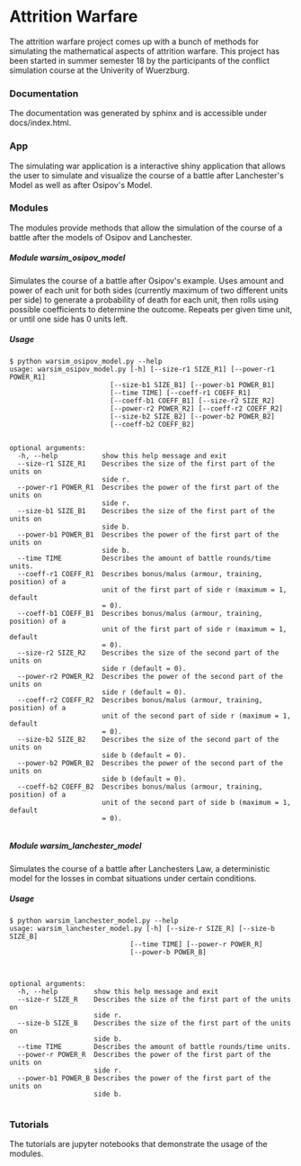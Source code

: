 # Attrition Warfare

The attrition warfare project comes up with a bunch of methods for simulating the mathematical 
aspects of attrition warfare. This project has been started in summer semester 18 by the participants 
of the conflict simulation course at the Univerity of Wuerzburg.

### Documentation

The documentation was generated by sphinx and is accessible under docs/index.html. 

### App

The simulating war application is a interactive shiny application that allows the user to simulate 
and visualize the course of a battle after Lanchester's Model as well as after Osipov's Model.

### Modules

The modules provide methods that allow the simulation of the course of a battle after the models of Osipov and Lanchester. 

##### Module warsim_osipov_model

Simulates the course of a battle after Osipov's example. Uses amount and power
of each unit for both sides (currently maximum of two different units per
side) to generate a probability of death for each unit, then rolls using
possible coefficients to determine the outcome. Repeats per given time unit,
or until one side has 0 units left.

##### Usage

```
$ python warsim_osipov_model.py --help
usage: warsim_osipov_model.py [-h] [--size-r1 SIZE_R1] [--power-r1 POWER_R1]
                         [--size-b1 SIZE_B1] [--power-b1 POWER_B1]
                         [--time TIME] [--coeff-r1 COEFF_R1]
                         [--coeff-b1 COEFF_B1] [--size-r2 SIZE_R2]
                         [--power-r2 POWER_R2] [--coeff-r2 COEFF_R2]
                         [--size-b2 SIZE_B2] [--power-b2 POWER_B2]
                         [--coeff-b2 COEFF_B2]


optional arguments:
  -h, --help           show this help message and exit
  --size-r1 SIZE_R1    Describes the size of the first part of the units on
                       side r.
  --power-r1 POWER_R1  Describes the power of the first part of the units on
                       side r.
  --size-b1 SIZE_B1    Describes the size of the first part of the units on
                       side b.
  --power-b1 POWER_B1  Describes the power of the first part of the units on
                       side b.
  --time TIME          Describes the amount of battle rounds/time units.
  --coeff-r1 COEFF_R1  Describes bonus/malus (armour, training, position) of a
                       unit of the first part of side r (maximum = 1, default
                       = 0).
  --coeff-b1 COEFF_B1  Describes bonus/malus (armour, training, position) of a
                       unit of the first part of side r (maximum = 1, default
                       = 0).
  --size-r2 SIZE_R2    Describes the size of the second part of the units on
                       side r (default = 0).
  --power-r2 POWER_R2  Describes the power of the second part of the units on
                       side r (default = 0).
  --coeff-r2 COEFF_R2  Describes bonus/malus (armour, training, position) of a
                       unit of the second part of side r (maximum = 1, default
                       = 0).
  --size-b2 SIZE_B2    Describes the size of the second part of the units on
                       side b (default = 0).
  --power-b2 POWER_B2  Describes the power of the second part of the units on
                       side b (default = 0).
  --coeff-b2 COEFF_B2  Describes bonus/malus (armour, training, position) of a
                       unit of the second part of side b (maximum = 1, default
                       = 0).
                       
```
##### Module warsim_lanchester_model

Simulates the course of a battle after Lanchesters Law, a deterministic model
for the losses in combat situations under certain conditions.

##### Usage

```                                        
$ python warsim_lanchester_model.py --help
usage: warsim_lanchester_model.py [-h] [--size-r SIZE_R] [--size-b SIZE_B]
                              [--time TIME] [--power-r POWER_R] 
                              [--power-b POWER_B]
                              


optional arguments:
  -h, --help         show this help message and exit
  --size-r SIZE_R    Describes the size of the first part of the units on
                     side r.
  --size-b SIZE_B    Describes the size of the first part of the units on
                     side b.
  --time TIME        Describes the amount of battle rounds/time units.
  --power-r POWER_R  Describes the power of the first part of the units on
                     side r.
  --power-b1 POWER_B Describes the power of the first part of the units on
                     side b.
                       
```
### Tutorials 

The tutorials are jupyter notebooks that demonstrate the usage of the modules. 
